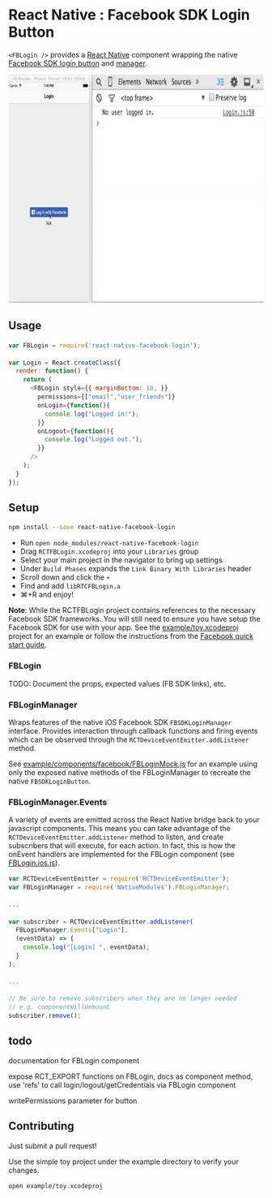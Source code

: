 # React Native : Facebook SDK Login Button
`<FBLogin />` provides a [React Native][react-native] component wrapping the native [Facebook SDK login button](fb-sdk-loginbutton) and [manager](fb-sdk-loginmanager).

<img src="preview.gif" alt="preview" height="450">

## Usage
```js
var FBLogin = require('react-native-facebook-login');

var Login = React.createClass({
  render: function() {
    return (
      <FBLogin style={{ marginBottom: 10, }}
        permissions={["email","user_friends"]}
        onLogin={function(){
          console.log("Logged in!");
        }}
        onLogout={function(){
          console.log("Logged out.");
        }}
      />
    );
  }
});
```

## Setup
```sh
npm install --save react-native-facebook-login
```
- Run ```open node_modules/react-native-facebook-login```
- Drag `RCTFBLogin.xcodeproj` into your `Libraries` group
- Select your main project in the navigator to bring up settings
- Under `Build Phases` expands the `Link Binary With Libraries` header
- Scroll down and click the `+`
- Find and add `libRTCFBLogin.a`
- ⌘+R and enjoy!

**Note**: While the RCTFBLogin project contains references to the necessary Facebook SDK frameworks. You will still need to ensure you have setup the Facebook SDK for use with your app. See the [example/toy.xcodeproj](example/toy.xcodeproj) project for an example or follow the instructions from the [Facebook quick start guide](https://developers.facebook.com/docs/ios/getting-started#).

### FBLogin
TODO: Document the props, expected values (FB SDK links), etc.

### FBLoginManager
Wraps features of the native iOS Facebook SDK `FBSDKLoginManager` interface. Provides interaction through callback functions and firing events which can be observed through the `RCTDeviceEventEmitter.addListener` method.

See [example/components/facebook/FBLoginMock.js](example/components/facebook/FBLoginMock.js) for an example using only the exposed native methods of the FBLoginManager to recreate the native `FBSDKLoginButton`.

### FBLoginManager.Events
A variety of events are emitted across the React Native bridge back to your javascript components. This means you can take advantage of the `RCTDeviceEventEmitter.addListener` method to listen, and create subscribers that will execute, for each action. In fact, this is how the onEvent handlers are implemented for the FBLogin component (see [FBLogin.ios.js](FBLogin.ios.js)).

```js
var RCTDeviceEventEmitter = require('RCTDeviceEventEmitter');
var FBLoginManager = require('NativeModules').FBLoginManager;

...

var subscriber = RCTDeviceEventEmitter.addListener(
  FBLoginManager.Events["Login"],
  (eventData) => {
    console.log("[Login] ", eventData);
  }
);

...

// Be sure to remove subscribers when they are no longer needed
// e.g. componentWillUnmount
subscriber.remove();
```


## todo
documentation for FBLogin component

expose RCT_EXPORT functions on FBLogin, docs as component method, use 'refs' to call login/logout/getCredentials via FBLogin component


writePermissions parameter for button


## Contributing
Just submit a pull request!

Use the simple toy project under the example directory to verify your changes.

```sh
open example/toy.xcodeproj
```

[react-native]: http://facebook.github.io/react-native/
[fb-sdk-loginbutton]: https://developers.facebook.com/docs/facebook-login/ios/v2.3#login-button
[fb-sdk-loginmanager]: https://developers.facebook.com/docs/facebook-login/ios/v2.3#login-apicalls
